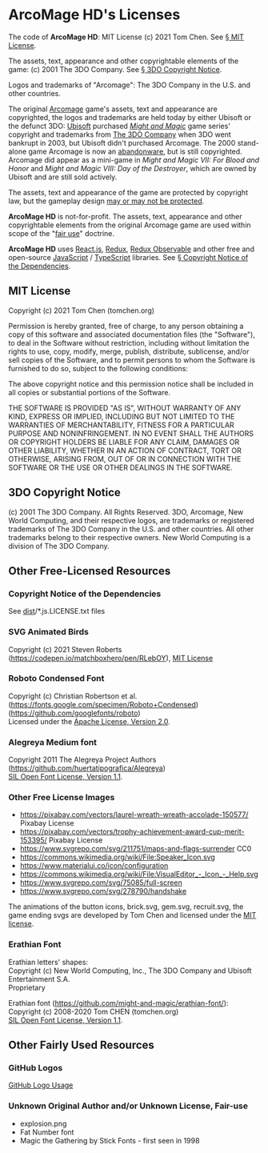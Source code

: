 # ArcoMage HD's Licenses

The code of **ArcoMage HD**: MIT License (c) 2021 Tom Chen. See [§ MIT License](#mit-license).

The assets, text, appearance and other copyrightable elements of the game: (c) 2001 The 3DO Company. See [§ 3DO Copyright Notice](#3do-copyright-notice).

Logos and trademarks of "Arcomage": The 3DO Company in the U.S. and other countries.

The original [Arcomage](https://en.wikipedia.org/wiki/Arcomage) game's assets, text and appearance are copyrighted, the logos and trademarks are held today by either Ubisoft or the defunct 3DO: [Ubisoft](https://en.wikipedia.org/wiki/Ubisoft) purchased [*Might and Magic*](https://en.wikipedia.org/wiki/Might_and_Magic) game series' copyright and trademarks from [The 3DO Company](https://en.wikipedia.org/wiki/The_3DO_Company) when 3DO went bankrupt in 2003, but Ubisoft didn't purchased Arcomage. The 2000 stand-alone game Arcomage is now an [abandonware](https://en.wikipedia.org/wiki/Abandonware), but is still copyrighted. Arcomage did appear as a mini-game in *Might and Magic VII: For Blood and Honor* and *Might and Magic VIII: Day of the Destroyer*, which are owned by Ubisoft and are still sold actively.

The assets, text and appearance of the game are protected by copyright law, but the gameplay design [may or may not be protected](https://en.wikipedia.org/wiki/Video_game_clone#Legal_aspects).

**ArcoMage HD** is not-for-profit. The assets, text, appearance and other copyrightable elements from the original Arcomage game are used within scope of the "[fair use](https://en.wikipedia.org/wiki/Fair_use)" doctrine.

**ArcoMage HD** uses [React.js](https://reactjs.org/), [Redux](https://redux.js.org/), [Redux Observable](https://redux-observable.js.org/) and other free and open-source [JavaScript](https://developer.mozilla.org/en-US/docs/Web/JavaScript) / [TypeScript](https://www.typescriptlang.org/) libraries. See [§ Copyright Notice of the Dependencies](#copyright-notice-of-the-dependencies).

## MIT License

Copyright (c) 2021 Tom Chen (tomchen.org)

Permission is hereby granted, free of charge, to any person obtaining a copy
of this software and associated documentation files (the "Software"), to deal
in the Software without restriction, including without limitation the rights
to use, copy, modify, merge, publish, distribute, sublicense, and/or sell
copies of the Software, and to permit persons to whom the Software is
furnished to do so, subject to the following conditions:

The above copyright notice and this permission notice shall be included in all
copies or substantial portions of the Software.

THE SOFTWARE IS PROVIDED "AS IS", WITHOUT WARRANTY OF ANY KIND, EXPRESS OR
IMPLIED, INCLUDING BUT NOT LIMITED TO THE WARRANTIES OF MERCHANTABILITY,
FITNESS FOR A PARTICULAR PURPOSE AND NONINFRINGEMENT. IN NO EVENT SHALL THE
AUTHORS OR COPYRIGHT HOLDERS BE LIABLE FOR ANY CLAIM, DAMAGES OR OTHER
LIABILITY, WHETHER IN AN ACTION OF CONTRACT, TORT OR OTHERWISE, ARISING FROM,
OUT OF OR IN CONNECTION WITH THE SOFTWARE OR THE USE OR OTHER DEALINGS IN THE
SOFTWARE.

## 3DO Copyright Notice

(c) 2001 The 3DO Company. All Rights Reserved. 3DO, Arcomage, New World Computing, and their respective logos, are trademarks or registered trademarks of The 3DO Company in the U.S. and other countries. All other trademarks belong to their respective owners. New World Computing is a division of The 3DO Company.

## Other Free-Licensed Resources

### Copyright Notice of the Dependencies

See [dist](https://github.com/arcomage/arcomage.github.io/tree/gh-pages)/\*.js.LICENSE.txt files

### SVG Animated Birds

Copyright (c) 2021 Steven Roberts (https://codepen.io/matchboxhero/pen/RLebOY), [MIT License](#mit-license)

### Roboto Condensed Font

Copyright (c) Christian Robertson et al. (https://fonts.google.com/specimen/Roboto+Condensed) (https://github.com/googlefonts/roboto)  
Licensed under the [Apache License, Version 2.0](https://www.apache.org/licenses/LICENSE-2.0).

### Alegreya Medium font

Copyright 2011 The Alegreya Project Authors (https://github.com/huertatipografica/Alegreya)  
[SIL Open Font License, Version 1.1](https://github.com/huertatipografica/Alegreya/blob/master/LICENSE.md).

### Other Free License Images

* https://pixabay.com/vectors/laurel-wreath-wreath-accolade-150577/ Pixabay License
* https://pixabay.com/vectors/trophy-achievement-award-cup-merit-153395/ Pixabay License
* https://www.svgrepo.com/svg/211751/maps-and-flags-surrender CC0
* https://commons.wikimedia.org/wiki/File:Speaker_Icon.svg
* https://www.materialui.co/icon/configuration
* https://commons.wikimedia.org/wiki/File:VisualEditor_-_Icon_-_Help.svg
* https://www.svgrepo.com/svg/75085/full-screen
* https://www.svgrepo.com/svg/278790/handshake

The animations of the button icons, brick.svg, gem.svg, recruit.svg, the game ending svgs are developed by Tom Chen and licensed under the [MIT license](#mit-license).

### Erathian Font

Erathian letters' shapes:  
Copyright (c) New World Computing, Inc., The 3DO Company and Ubisoft Entertainment S.A.  
Proprietary

Erathian font (https://github.com/might-and-magic/erathian-font/):  
Copyright (c) 2008-2020 Tom CHEN (tomchen.org)  
[SIL Open Font License, Version 1.1](https://github.com/might-and-magic/erathian-font/blob/master/OFL.txt).

## Other Fairly Used Resources

### GitHub Logos

[GitHub Logo Usage](https://github.com/logos)

### Unknown Original Author and/or Unknown License, Fair-use

* explosion.png
* Fat Number font
* Magic the Gathering by Stick Fonts - first seen in 1998
